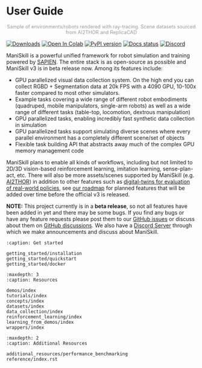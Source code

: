 # User Guide


```{figure} teaser.png
```
<p style="text-align: center; font-size: 0.8rem; color: #999;margin-top: -1rem;">Sample of environments/robots rendered with ray-tracing. Scene datasets sourced from AI2THOR and ReplicaCAD</p>

[![Downloads](https://static.pepy.tech/badge/mani_skill)](https://pepy.tech/project/mani_skill)
[![Open In Colab](https://colab.research.google.com/assets/colab-badge.svg)](https://colab.research.google.com/github/haosulab/ManiSkill/blob/main/examples/tutorials/1_quickstart.ipynb)
[![PyPI version](https://badge.fury.io/py/mani-skill.svg)](https://badge.fury.io/py/mani-skill)
[![Docs status](https://img.shields.io/badge/docs-passing-brightgreen.svg)](https://maniskill.readthedocs.io/en/latest/)
[![Discord](https://img.shields.io/discord/996566046414753822?logo=discord)](https://discord.gg/x8yUZe5AdN)

ManiSkill is a powerful unified framework for robot simulation and training powered by [SAPIEN](https://sapien.ucsd.edu/). The entire stack is as open-source as possible and ManiSkill v3 is in beta release now. Among its features include:
- GPU parallelized visual data collection system. On the high end you can collect RGBD + Segmentation data at 20k FPS with a 4090 GPU, 10-100x faster compared to most other simulators.
- Example tasks covering a wide range of different robot embodiments (quadruped, mobile manipulators, single-arm robots) as well as a wide range of different tasks (table-top, locomotion, dextrous manipulation)
- GPU parallelized tasks, enabling incredibly fast synthetic data collection in simulation
- GPU parallelized tasks support simulating diverse scenes where every parallel environment has a completely different scene/set of objects
- Flexible task building API that abstracts away much of the complex GPU memory management code
<!-- - Evaluate models trained on real-world data in simulation, no robot hardware needed -->

ManiSkill plans to enable all kinds of workflows, including but not limited to 2D/3D vision-based reinforcement learning, imitation learning, sense-plan-act, etc. There will also be more assets/scenes supported by ManiSkill (e.g. [AI2THOR](https://ai2thor.allenai.org/)) in addition to other features such as [digital-twins for evaluation of real-world policies](https://github.com/simpler-env/SimplerEnv), see [our roadmap](https://maniskill.readthedocs.io/en/latest/roadmap/index.html) for planned features that will be added over time before the official v3 is released.

**NOTE:**
This project currently is in a **beta release**, so not all features have been added in yet and there may be some bugs. If you find any bugs or have any feature requests please post them to our [GitHub issues](https://github.com/haosulab/ManiSkill/issues/) or discuss about them on [GitHub discussions](https://github.com/haosulab/ManiSkill/discussions/). We also have a [Discord Server](https://discord.gg/x8yUZe5AdN) through which we make announcements and discuss about ManiSkill.

```{toctree}
:caption: Get started

getting_started/installation
getting_started/quickstart
getting_started/docker
```

```{toctree}
:maxdepth: 3
:caption: Resources

demos/index
tutorials/index
concepts/index
datasets/index
data_collection/index
reinforcement_learning/index
learning_from_demos/index
wrappers/index
```

```{toctree}
:maxdepth: 2
:caption: Additional Resources

additional_resources/performance_benchmarking
reference/index.rst
```